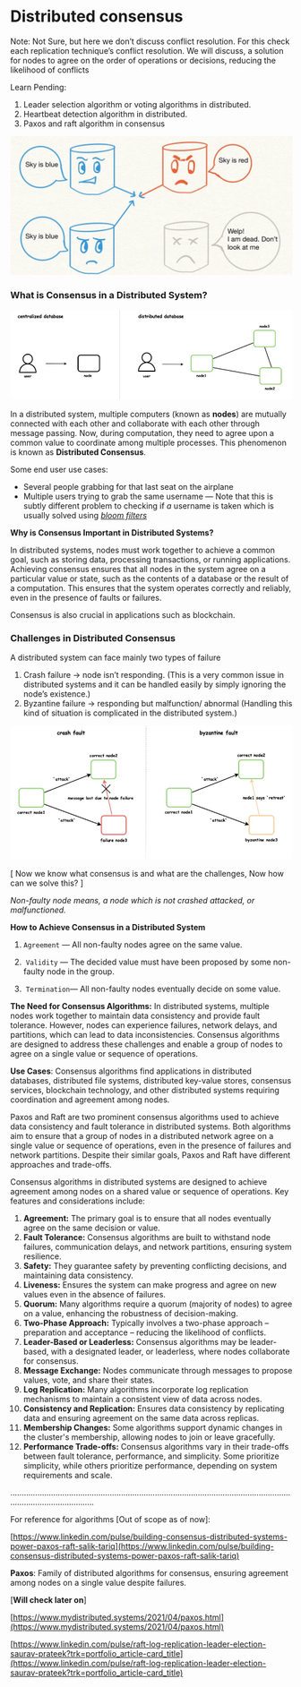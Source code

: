 # Distributed consensus

Note: Not Sure, but here we don’t discuss conflict resolution. For this check each replication technique’s conflict resolution. We will discuss, a solution for nodes to agree on the order of operations or decisions, reducing the likelihood of conflicts

Learn Pending:
1.  Leader selection algorithm or voting algorithms in distributed.
2.  Heartbeat detection algorithm in distributed.
3.  Paxos and raft algorithm in consensus

![Untitled](Distributed%20consensus/Untitled.png)

### **What is Consensus in a Distributed System?**

![Untitled](Distributed%20consensus/Untitled%201.png)

In a distributed system, multiple computers (known as **nodes**) are mutually connected with each other and collaborate with each other through message passing. Now, during computation, they need to agree upon a common value to coordinate among multiple processes. This phenomenon is known as **Distributed Consensus**.

Some end user use cases:

- Several people grabbing for that last seat on the airplane
- Multiple users trying to grab the same username — Note that this is subtly different problem to checking if *a* username is taken which is usually solved using [*bloom filters*](https://en.wikipedia.org/wiki/Bloom_filter)

**Why is Consensus Important in Distributed Systems?**

In distributed systems, nodes must work together to achieve a common goal, such as storing data, processing transactions, or running applications. Achieving consensus ensures that all nodes in the system agree on a particular value or state, such as the contents of a database or the result of a computation. This ensures that the system operates correctly and reliably, even in the presence of faults or failures.

Consensus is also crucial in applications such as blockchain.

### **Challenges in Distributed Consensus**

A distributed system can face mainly two types of failure

1. Crash failure → node isn’t responding. (This is a very common issue in distributed systems and it can be handled easily by simply ignoring the node’s existence.)
2. Byzantine failure → responding but malfunction/ abnormal (Handling this kind of situation is complicated in the distributed system.)

![Untitled](Distributed%20consensus/Untitled%202.png)

[ Now we know what consensus is and what are the challenges, Now how can we solve this? ]

*Non-faulty node means, a node which is not crashed attacked, or malfunctioned.*

**How to Achieve Consensus in a Distributed System**

1. `Agreement` — All non-faulty nodes agree on the same value.

 2.   `Validity` — The decided value must have been proposed by some non-faulty node in the group.  

 3.   `Termination`— All non-faulty nodes eventually decide on some value.

**The Need for Consensus Algorithms:** In distributed systems, multiple nodes work together to maintain data consistency and provide fault tolerance. However, nodes can experience failures, network delays, and partitions, which can lead to data inconsistencies. Consensus algorithms are designed to address these challenges and enable a group of nodes to agree on a single value or sequence of operations.

**Use Cases**: Consensus algorithms find applications in distributed databases, distributed file systems, distributed key-value stores, consensus services, blockchain technology, and other distributed systems requiring coordination and agreement among nodes.

Paxos and Raft are two prominent consensus algorithms used to achieve data consistency and fault tolerance in distributed systems. Both algorithms aim to ensure that a group of nodes in a distributed network agree on a single value or sequence of operations, even in the presence of failures and network partitions. Despite their similar goals, Paxos and Raft have different approaches and trade-offs.

Consensus algorithms in distributed systems are designed to achieve agreement among nodes on a shared value or sequence of operations. Key features and considerations include:

1. **Agreement:** The primary goal is to ensure that all nodes eventually agree on the same decision or value.
2. **Fault Tolerance:** Consensus algorithms are built to withstand node failures, communication delays, and network partitions, ensuring system resilience.
3. **Safety:** They guarantee safety by preventing conflicting decisions, and maintaining data consistency.
4. **Liveness:** Ensures the system can make progress and agree on new values even in the absence of failures.
5. **Quorum:** Many algorithms require a quorum (majority of nodes) to agree on a value, enhancing the robustness of decision-making.
6. **Two-Phase Approach:** Typically involves a two-phase approach – preparation and acceptance – reducing the likelihood of conflicts.
7. **Leader-Based or Leaderless:** Consensus algorithms may be leader-based, with a designated leader, or leaderless, where nodes collaborate for consensus.
8. **Message Exchange:** Nodes communicate through messages to propose values, vote, and share their states.
9. **Log Replication:** Many algorithms incorporate log replication mechanisms to maintain a consistent view of data across nodes.
10. **Consistency and Replication:** Ensures data consistency by replicating data and ensuring agreement on the same data across replicas.
11. **Membership Changes:** Some algorithms support dynamic changes in the cluster's membership, allowing nodes to join or leave gracefully.
12. **Performance Trade-offs:** Consensus algorithms vary in their trade-offs between fault tolerance, performance, and simplicity. Some prioritize simplicity, while others prioritize performance, depending on system requirements and scale.

…………………..…………………..…………………..…………………..…………………..…………………..…………………..

For reference for algorithms [Out of scope as of now]:

[https://www.linkedin.com/pulse/building-consensus-distributed-systems-power-paxos-raft-salik-tariq](https://www.linkedin.com/pulse/building-consensus-distributed-systems-power-paxos-raft-salik-tariq)

**Paxos**: Family of distributed algorithms for consensus, ensuring agreement among nodes on a single value despite failures.

[**Will check later on**]

[https://www.mydistributed.systems/2021/04/paxos.html](https://www.mydistributed.systems/2021/04/paxos.html)

[https://www.linkedin.com/pulse/raft-log-replication-leader-election-saurav-prateek?trk=portfolio_article-card_title](https://www.linkedin.com/pulse/raft-log-replication-leader-election-saurav-prateek?trk=portfolio_article-card_title)